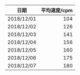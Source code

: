| 日期       | 平均速度/cpm |
| :--------: | -----------: |
| 2018/12/01 | 104          |
| 2018/12/02 | 126          |
| 2018/12/03 | 141          |
| 2018/12/04 | 156          |
| 2018/12/05 | 160          |
| 2018/12/06 | 175          |
| 2018/12/07 | 180          |
